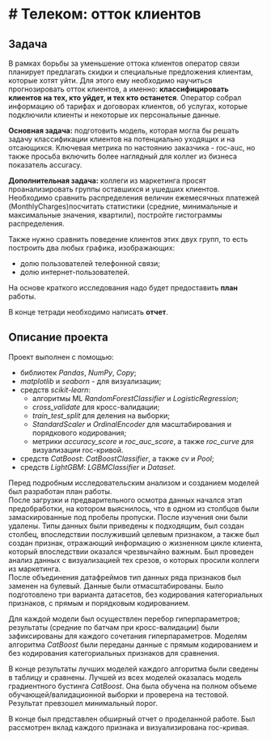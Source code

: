 # # Телеком: отток клиентов

## Задача

В рамках борьбы за уменьшение оттока клиентов оператор связи планирует предлагать скидки и специальные предложения клиентам, которые хотят уйти. Для этого ему необходимо научиться прогнозировать отток клиентов, а именно: __классифицировать клиентов на тех, кто уйдет, и тех кто останется__. Оператор собрал информацию об тарифах и договорах клиентов, об услугах, которые подключили клиенты и некоторые их персональные данные.

__Основная задача:__ подготовить модель, которая могла бы решать задачу классификации клиентов на потенциально уходящих и на отсающихся. Ключевая метрика по настоянию заказчика - roc-auc, но также просьба включить более наглядный для коллег из бизнеса показатель accuracy.  

__Дополнительная задача:__ коллеги из маркетинга просят проанализировать группы оставшихся и ушедших клиентов. Необходимо сравнить распределения величин ежемесячных платежей (MonthlyCharges)посчитать статистики (средние, минимальные и максимальные значения, квартили), постройте гистограммы распределения.

Также нужно сравнить поведение клиентов этих двух групп, то есть построить два любых графика, изображающих:
- долю пользователей телефонной связи;
- долю интернет-пользователей.

На основе краткого исследования надо будет предоставить __план__ работы.

В конце тетради необходимо написать __отчет__.

## Описание проекта

Проект выполнен с помощью:
- библиотек *Pandas*, *NumPy*, *Copy*;
- *matplotlib* и *seaborn* - для визуализации;
- средств *scikit-learn*: 
  - алгоритмы ML *RandomForestClassifier* и *LogisticRegression*;
  - *cross_validate* для кросс-валидации; 
  - *train_test_split* для деления на выборки;
  - *StandardScaler* и *OrdinalEncoder* для масштабирования и порядкового кодирования;
  - метрики *accuracy_score* и *roc_auc_score*, а также *roc_curve* для визуализации roc-кривой.
- средств *CatBoost*: *CatBoostClassifier*, а также *cv* и *Pool*;
- средств *LightGBM*: *LGBMClassifier* и *Dataset*.

Перед подробным исследовательским анализом и созданием моделей был разработан план работы.  
После загрузки и предварительного осмотра данных начался этап предобработки, на котором выяснилось, что в одном из столбцов были замаскированные под пробелы пропуски. После изучения они были удалены. Типы данных были приведены к подходящим, был создан столбец, впоследствии послуживший целевым признаком, а также был создан признак, отражающий информацию о жизненном цикле клиента, который впоследствии оказался чрезвычайно важным.
Был проведен анализ данных с визуализацией тех срезов, о которых просили коллеги из маркетинга.  
После объединения датафреймов тип данных ряда признаков был заменен на булевый. Данные были отмасштабированы. Было подготовлено три варианта датасетов, без кодирования категориальных признаков, с прямым и порядковым кодированием. 

Для каждой модели был осуществлен перебор гиперпараметров; результаты (средние по батчам при кросс-валидации) были зафиксированы для каждого сочетания гиперпараметров. Моделям алгоритма *CatBoost* были переданы данные с прямым кодированием и без кодирования категориальных признаков для сравнения. 

В конце результаты лучших моделей каждого алгоритма были сведены в таблицу и сравнены. Лучшей из всех моделей оказалась модель градиентного бустинга *CatBoost*. Она была обучена на полном объеме обучающей/валидационной выборки и проверена на тестовой. Результат превзошел минимальный порог. 

В конце был представлен обширный отчет о проделанной работе. Был рассмотрен вклад каждого признака и визуализирована roc-кривая.
  
  
